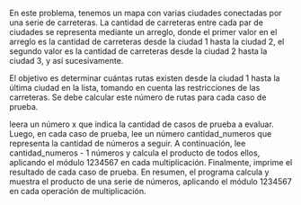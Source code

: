 En este problema, tenemos un mapa con varias ciudades conectadas por una serie de carreteras. La cantidad de carreteras entre cada par de ciudades se representa mediante un arreglo, donde el primer valor en el arreglo es la cantidad de carreteras desde la ciudad 1 hasta la ciudad 2, el segundo valor es la cantidad de carreteras desde la ciudad 2 hasta la ciudad 3, y así sucesivamente.

El objetivo es determinar cuántas rutas existen desde la ciudad 1 hasta la última ciudad en la lista, tomando en cuenta las restricciones de las carreteras. Se debe calcular este número de rutas para cada caso de prueba.

leera un número x que indica la cantidad de casos de prueba a evaluar. Luego, en cada caso de prueba, lee un número cantidad_numeros que representa la cantidad de números a seguir. A continuación, lee cantidad_numeros - 1 números y calcula el producto de todos ellos, aplicando el módulo 1234567 en cada multiplicación. Finalmente, imprime el resultado de cada caso de prueba. En resumen, el programa calcula y muestra el producto de una serie de números, aplicando el módulo 1234567 en cada operación de multiplicación.

